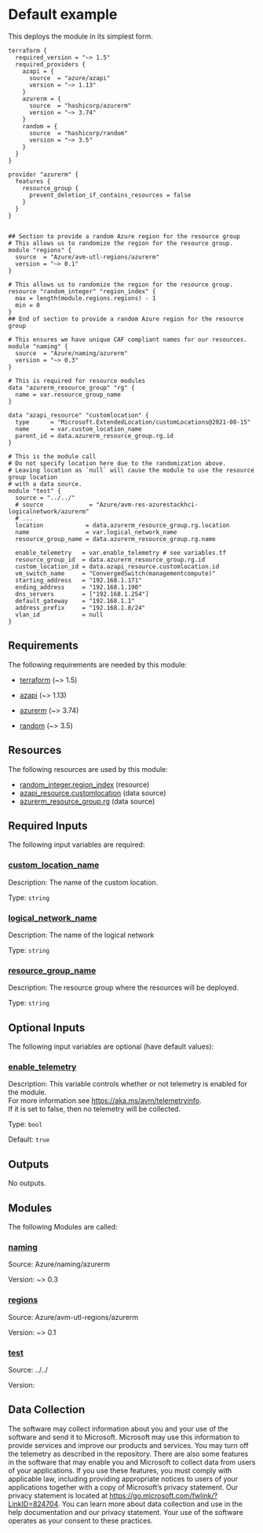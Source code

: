 <!-- BEGIN_TF_DOCS -->
# Default example

This deploys the module in its simplest form.

```hcl
terraform {
  required_version = "~> 1.5"
  required_providers {
    azapi = {
      source  = "azure/azapi"
      version = "~> 1.13"
    }
    azurerm = {
      source  = "hashicorp/azurerm"
      version = "~> 3.74"
    }
    random = {
      source  = "hashicorp/random"
      version = "~> 3.5"
    }
  }
}

provider "azurerm" {
  features {
    resource_group {
      prevent_deletion_if_contains_resources = false
    }
  }
}


## Section to provide a random Azure region for the resource group
# This allows us to randomize the region for the resource group.
module "regions" {
  source  = "Azure/avm-utl-regions/azurerm"
  version = "~> 0.1"
}

# This allows us to randomize the region for the resource group.
resource "random_integer" "region_index" {
  max = length(module.regions.regions) - 1
  min = 0
}
## End of section to provide a random Azure region for the resource group

# This ensures we have unique CAF compliant names for our resources.
module "naming" {
  source  = "Azure/naming/azurerm"
  version = "~> 0.3"
}

# This is required for resource modules
data "azurerm_resource_group" "rg" {
  name = var.resource_group_name
}

data "azapi_resource" "customlocation" {
  type      = "Microsoft.ExtendedLocation/customLocations@2021-08-15"
  name      = var.custom_location_name
  parent_id = data.azurerm_resource_group.rg.id
}

# This is the module call
# Do not specify location here due to the randomization above.
# Leaving location as `null` will cause the module to use the resource group location
# with a data source.
module "test" {
  source = "../../"
  # source             = "Azure/avm-res-azurestackhci-logicalnetwork/azurerm"
  # ...
  location            = data.azurerm_resource_group.rg.location
  name                = var.logical_network_name
  resource_group_name = data.azurerm_resource_group.rg.name

  enable_telemetry   = var.enable_telemetry # see variables.tf
  resource_group_id  = data.azurerm_resource_group.rg.id
  custom_location_id = data.azapi_resource.customlocation.id
  vm_switch_name     = "ConvergedSwitch(managementcompute)"
  starting_address   = "192.168.1.171"
  ending_address     = "192.168.1.190"
  dns_servers        = ["192.168.1.254"]
  default_gateway    = "192.168.1.1"
  address_prefix     = "192.168.1.0/24"
  vlan_id            = null
}
```

<!-- markdownlint-disable MD033 -->
## Requirements

The following requirements are needed by this module:

- <a name="requirement_terraform"></a> [terraform](#requirement\_terraform) (~> 1.5)

- <a name="requirement_azapi"></a> [azapi](#requirement\_azapi) (~> 1.13)

- <a name="requirement_azurerm"></a> [azurerm](#requirement\_azurerm) (~> 3.74)

- <a name="requirement_random"></a> [random](#requirement\_random) (~> 3.5)

## Resources

The following resources are used by this module:

- [random_integer.region_index](https://registry.terraform.io/providers/hashicorp/random/latest/docs/resources/integer) (resource)
- [azapi_resource.customlocation](https://registry.terraform.io/providers/azure/azapi/latest/docs/data-sources/resource) (data source)
- [azurerm_resource_group.rg](https://registry.terraform.io/providers/hashicorp/azurerm/latest/docs/data-sources/resource_group) (data source)

<!-- markdownlint-disable MD013 -->
## Required Inputs

The following input variables are required:

### <a name="input_custom_location_name"></a> [custom\_location\_name](#input\_custom\_location\_name)

Description: The name of the custom location.

Type: `string`

### <a name="input_logical_network_name"></a> [logical\_network\_name](#input\_logical\_network\_name)

Description: The name of the logical network

Type: `string`

### <a name="input_resource_group_name"></a> [resource\_group\_name](#input\_resource\_group\_name)

Description: The resource group where the resources will be deployed.

Type: `string`

## Optional Inputs

The following input variables are optional (have default values):

### <a name="input_enable_telemetry"></a> [enable\_telemetry](#input\_enable\_telemetry)

Description: This variable controls whether or not telemetry is enabled for the module.  
For more information see <https://aka.ms/avm/telemetryinfo>.  
If it is set to false, then no telemetry will be collected.

Type: `bool`

Default: `true`

## Outputs

No outputs.

## Modules

The following Modules are called:

### <a name="module_naming"></a> [naming](#module\_naming)

Source: Azure/naming/azurerm

Version: ~> 0.3

### <a name="module_regions"></a> [regions](#module\_regions)

Source: Azure/avm-utl-regions/azurerm

Version: ~> 0.1

### <a name="module_test"></a> [test](#module\_test)

Source: ../../

Version:

<!-- markdownlint-disable-next-line MD041 -->
## Data Collection

The software may collect information about you and your use of the software and send it to Microsoft. Microsoft may use this information to provide services and improve our products and services. You may turn off the telemetry as described in the repository. There are also some features in the software that may enable you and Microsoft to collect data from users of your applications. If you use these features, you must comply with applicable law, including providing appropriate notices to users of your applications together with a copy of Microsoft’s privacy statement. Our privacy statement is located at <https://go.microsoft.com/fwlink/?LinkID=824704>. You can learn more about data collection and use in the help documentation and our privacy statement. Your use of the software operates as your consent to these practices.
<!-- END_TF_DOCS -->